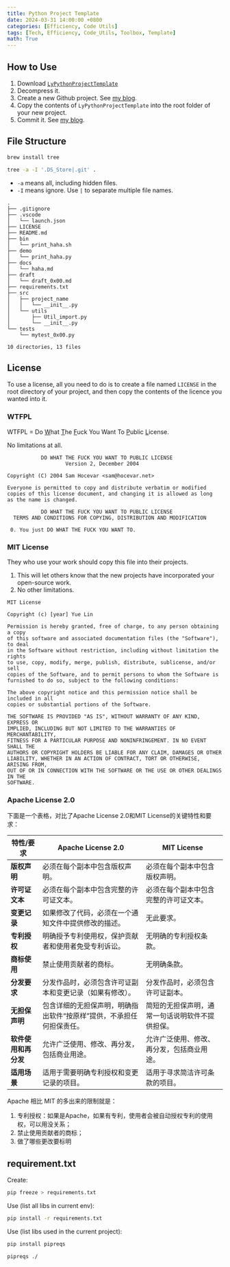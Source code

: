 ```yaml
---
title: Python Project Template
date: 2024-03-31 14:00:00 +0800
categories: [Efficiency, Code Utils]
tags: [Tech, Efficiency, Code_Utils, Toolbox, Template]
math: True
---
```



## How to Use

1. Download [`LyPythonProjectTemplate`](https://github.com/YueLin301/LyPythonProjectTemplate/archive/refs/heads/main.zip)
2. Decompress it.
3. Create a new Github project. See [my blog]({{site.baseurl}}/posts/Github-Memo/#create-a-repo).
4. Copy the contents of `LyPythonProjectTemplate` into the root folder of your new project.
5. Commit it. See [my blog]({{site.baseurl}}/posts/Github-Memo/#lazy-commit).

## File Structure

```bash
brew install tree
```

```bash
tree -a -I '.DS_Store|.git' .
```

- `-a` means all, including hidden files.
- `-I` means ignore. Use `|` to separate multiple file names.

```
.
├── .gitignore
├── .vscode
│   └── launch.json
├── LICENSE
├── README.md
├── bin
│   └── print_haha.sh
├── demo
│   └── print_haha.py
├── docs
│   └── haha.md
├── draft
│   └── draft_0x00.md
├── requirements.txt
├── src
│   ├── project_name
│   │   └── __init__.py
│   └── utils
│       ├── Util_import.py
│       └── __init__.py
└── tests
    └── mytest_0x00.py

10 directories, 13 files
```

## License

To use a license, all you need to do is to create a file named `LICENSE` in the root directory of your project, and then copy the contents of the licence you wanted into it.

### WTFPL

WTFPL = Do <u>W</u>hat <u>T</u>he <u>F</u>uck You Want To <u>P</u>ublic <u>L</u>icense.

No limitations at all.

```
           DO WHAT THE FUCK YOU WANT TO PUBLIC LICENSE
                   Version 2, December 2004
 
Copyright (C) 2004 Sam Hocevar <sam@hocevar.net>

Everyone is permitted to copy and distribute verbatim or modified
copies of this license document, and changing it is allowed as long
as the name is changed.
 
           DO WHAT THE FUCK YOU WANT TO PUBLIC LICENSE
  TERMS AND CONDITIONS FOR COPYING, DISTRIBUTION AND MODIFICATION

 0. You just DO WHAT THE FUCK YOU WANT TO.
```

### MIT License

They who use your work should copy this file into their projects.

1. This will let others know that the new projects have incorporated your open-source work.
2. No other limitations.

```
MIT License

Copyright (c) [year] Yue Lin

Permission is hereby granted, free of charge, to any person obtaining a copy
of this software and associated documentation files (the "Software"), to deal
in the Software without restriction, including without limitation the rights
to use, copy, modify, merge, publish, distribute, sublicense, and/or sell
copies of the Software, and to permit persons to whom the Software is
furnished to do so, subject to the following conditions:

The above copyright notice and this permission notice shall be included in all
copies or substantial portions of the Software.

THE SOFTWARE IS PROVIDED "AS IS", WITHOUT WARRANTY OF ANY KIND, EXPRESS OR
IMPLIED, INCLUDING BUT NOT LIMITED TO THE WARRANTIES OF MERCHANTABILITY,
FITNESS FOR A PARTICULAR PURPOSE AND NONINFRINGEMENT. IN NO EVENT SHALL THE
AUTHORS OR COPYRIGHT HOLDERS BE LIABLE FOR ANY CLAIM, DAMAGES OR OTHER
LIABILITY, WHETHER IN AN ACTION OF CONTRACT, TORT OR OTHERWISE, ARISING FROM,
OUT OF OR IN CONNECTION WITH THE SOFTWARE OR THE USE OR OTHER DEALINGS IN THE
SOFTWARE.
```

### Apache License 2.0

下面是一个表格，对比了Apache License 2.0和MIT License的关键特性和要求：

| 特性/要求           | Apache License 2.0                                                  | MIT License                          |
|-------------------|--------------------------------------------------------------------|--------------------------------------|
| **版权声明**         | 必须在每个副本中包含版权声明。                                          | 必须在每个副本中包含版权声明。            |
| **许可证文本**       | 必须在每个副本中包含完整的许可证文本。                                    | 必须在每个副本中包含完整的许可证文本。      |
| **变更记录**         | 如果修改了代码，必须在一个通知文件中提供修改的描述。                       | 无此要求。                             |
| **专利授权**        | 明确授予专利使用权，保护贡献者和使用者免受专利诉讼。                        | 无明确的专利授权条款。                    |
| **商标使用**         | 禁止使用贡献者的商标。                                                 | 无明确条款。                           |
| **分发要求**         | 分发作品时，必须包含许可证副本和变更记录（如果有修改）。                      | 分发作品时，必须包含许可证副本。             |
| **无担保声明**       | 包含详细的无担保声明，明确指出软件“按原样”提供，不承担任何担保责任。               | 简短的无担保声明，通常一句话说明软件不提供担保。 |
| **软件使用和再分发** | 允许广泛使用、修改、再分发，包括商业用途。                                 | 允许广泛使用、修改、再分发，包括商业用途。      |
| **适用场景**         | 适用于需要明确专利授权和变更记录的项目。                                   | 适用于寻求简洁许可条款的项目。               |

Apache 相比 MIT 的多出来的限制就是：
1. 专利授权：如果是Apache，如果有专利，使用者会被自动授权专利的使用权，可以用没关系；
2. 禁止使用贡献者的商标；
3. 做了哪些更改要标明


## requirement.txt

Create:

```bash
pip freeze > requirements.txt
```

Use (list all libs in current env):

```bash
pip install -r requirements.txt
```

Use (list libs used in the current project):

```bash
pip install pipreqs
```

```bash
pipreqs ./
```